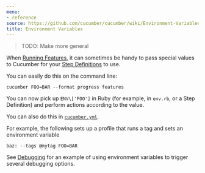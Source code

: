 ```yaml
---
menu:
- reference
source: https://github.com/cucumber/cucumber/wiki/Environment-Variables/
title: Environment Variables
---
```


> TODO: Make more general

When [Running Features](/cucumber/running-features/), it can sometimes be handy to pass special
values to Cucumber for your [Step Definitions](/cucumber/step-definitions/) to use.

You can easily do this on the command line:

```
cucumber FOO=BAR --format progress features
```

You can now pick up `ENV\['FOO']` in Ruby (for example, in `env.rb`, or a Step Definition) and perform actions according to the value.

You can also do this in [`cucumber.yml`](/cucumber/cucumber.yml/). 

For example, the following sets up a profile that runs a tag and sets an environment variable

```
baz: --tags @mytag FOO=BAR
```

See [Debugging](/implementations/ruby/debugging/) for an example of using environment variables to trigger several debugging options.
